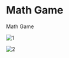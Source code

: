 # Math Game

Math Game

![1](https://github.com/BilalSevinc16/Math_Game/assets/146417248/f6dd2af4-fc5c-426d-9175-f9915b68837c)

![2](https://github.com/BilalSevinc16/Math_Game/assets/146417248/221c4699-a2f6-4619-9e32-24257f392fdd)
